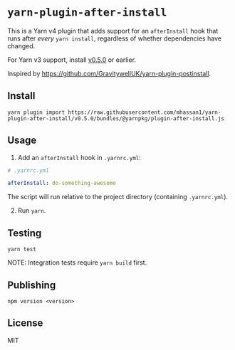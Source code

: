 # `yarn-plugin-after-install`

This is a Yarn v4 plugin that adds support for an `afterInstall` hook that runs after _every_ `yarn install`,
regardless of whether dependencies have changed.

For Yarn v3 support, install [v0.5.0](https://github.com/mhassan1/yarn-plugin-after-install/tree/v0.5.0) or earlier.

Inspired by https://github.com/GravitywellUK/yarn-plugin-postinstall.

## Install

```
yarn plugin import https://raw.githubusercontent.com/mhassan1/yarn-plugin-after-install/v0.5.0/bundles/@yarnpkg/plugin-after-install.js
```

## Usage

1. Add an `afterInstall` hook in `.yarnrc.yml`:
```yaml
# .yarnrc.yml

afterInstall: do-something-awesome
```
The script will run relative to the project directory (containing `.yarnrc.yml`).

2. Run `yarn`.

## Testing

`yarn test`

NOTE: Integration tests require `yarn build` first.

## Publishing

`npm version <version>`

## License

MIT
